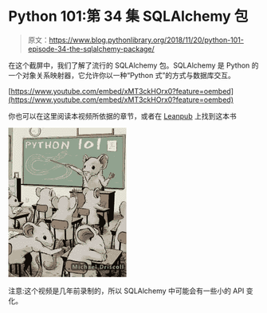 # Python 101:第 34 集 SQLAlchemy 包

> 原文：<https://www.blog.pythonlibrary.org/2018/11/20/python-101-episode-34-the-sqlalchemy-package/>

在这个截屏中，我们了解了流行的 SQLAlchemy 包。SQLAlchemy 是 Python 的一个对象关系映射器，它允许你以一种“Python 式”的方式与数据库交互。

[https://www.youtube.com/embed/xMT3ckHOrx0?feature=oembed](https://www.youtube.com/embed/xMT3ckHOrx0?feature=oembed)

你也可以在这里阅读本视频所依据的章节，或者在 [Leanpub](https://leanpub.com/python_101) 上找到这本书

[![](img/4ae2f9205f7dc936a68034f424df112f.png)]( https://leanpub.com/python_101)

注意:这个视频是几年前录制的，所以 SQLAlchemy 中可能会有一些小的 API 变化。